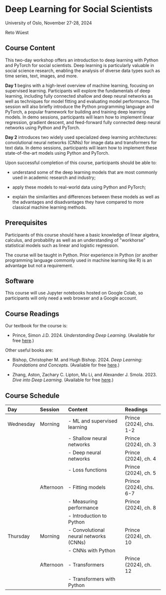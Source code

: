 # Deep Learning for Social Scientists

University of Oslo, November 27-28, 2024

Reto Wüest

## Course Content

This two-day workshop offers an introduction to deep learning with Python and PyTorch for social scientists. Deep learning is particularly valuable in social science research, enabling the analysis of diverse data types such as time series, text, images, and more.

**Day 1** begins with a high-level overview of machine learning, focusing on supervised learning. Participants will explore the fundamentals of deep learning, including fully connected shallow and deep neural networks as well as techniques for model fitting and evaluating model performance. The session will also briefly introduce the Python programming language and PyTorch, a popular framework for building and training deep learning models. In demo sessions, participants will learn how to implement linear regression, gradient descent, and feed-forward fully connected deep neural networks using Python and PyTorch.

**Day 2** introduces two widely used specialized deep learning architectures: convolutional neural networks (CNNs) for image data and transformers for text data. In demo sessions, participants will learn how to implement these state-of-the-art models using Python and PyTorch.

Upon successful completion of this course, participants should be able to:

- understand some of the deep learning models that are most commonly used in academic research and industry;

- apply these models to real-world data using Python and PyTorch;

- explain the similarities and differences between these models as well as the advantages and disadvantages they have compared to more classical machine learning methods.

## Prerequisites

Participants of this course should have a basic knowledge of linear algebra, calculus, and probability as well as an understanding of "workhorse" statistical models such as linear and logistic regression.

The course will be taught in Python. Prior experience in Python (or another programming language commonly used in machine learning like R) is an advantage but not a requirement.

## Software

This course will use Jupyter notebooks hosted on Google Colab, so participants will only need a web browser and a Google account.

## Course Readings

Our textbook for the course is:

- Prince, Simon J.D. 2024. *Understanding Deep Learning.* (Available for free [here](https://udlbook.github.io/udlbook/).)

Other useful books are:

- Bishop, Christopher M. and Hugh Bishop. 2024. *Deep Learning: Foundations and Concepts.* (Available for free [here](https://www.bishopbook.com/).)

- Zhang, Aston, Zachary C. Lipton, Mu Li, and Alexander J. Smola. 2023. *Dive into Deep Learning.* (Available for free [here](https://d2l.ai/).)

## Course Schedule

| **Day**   | **Session**     | **Content**                             | **Readings**            |
| :-------- | :-------------- | :-------------------------------------- | :---------------------- |
| Wednesday | Morning         | - ML and supervised learning            | Prince (2024), chs. 1-2 |
|           |                 | - Shallow neural networks               | Prince (2024), ch. 3    |
|           |                 | - Deep neural networks                  | Prince (2024), ch. 4    |
|           |                 | - Loss functions                        | Prince (2024), ch. 5    |
|           | Afternoon       | - Fitting models                        | Prince (2024), chs. 6-7 |
|           |                 | - Measuring performance                 | Prince (2024), ch. 8    |
|           |                 | - Introduction to Python                |                         |
| Thursday  | Morning         | - Convolutional neural networks (CNNs)  | Prince (2024), ch. 10   |
|           |                 | - CNNs with Python                      |                         |
|           | Afternoon       | - Transformers                          | Prince (2024), ch. 12   |
|           |                 | - Transformers with Python              |                         |

